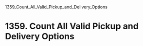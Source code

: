 1359_Count_All_Valid_Pickup_and_Delivery_Options
# 1359. Count All Valid Pickup and Delivery Options

